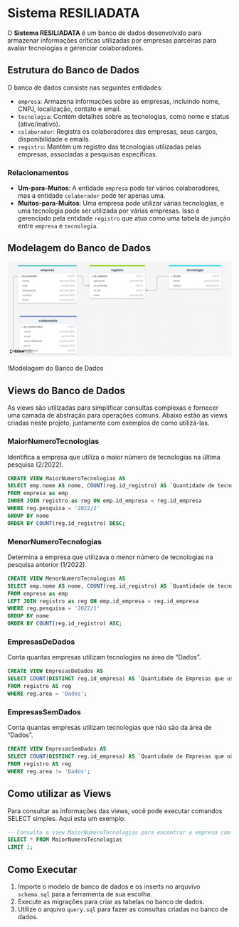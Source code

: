 # Sistema RESILIADATA
O **Sistema RESILIADATA** é um banco de dados desenvolvido para armazenar informações críticas utilizadas por empresas parceiras para avaliar tecnologias e gerenciar colaboradores.

## Estrutura do Banco de Dados

O banco de dados consiste nas seguintes entidades:

- `empresa`: Armazena informações sobre as empresas, incluindo nome, CNPJ, localização, contato e email.
- `tecnologia`: Contém detalhes sobre as tecnologias, como nome e status (ativo/inativo).
- `colaborador`: Registra os colaboradores das empresas, seus cargos, disponibilidade e emails.
- `registro`: Mantém um registro das tecnologias utilizadas pelas empresas, associadas a pesquisas específicas.

### Relacionamentos

- **Um-para-Muitos**: A entidade `empresa` pode ter vários colaboradores, mas a entidade `colaborador` pode ter apenas uma. 
- **Muitos-para-Muitos**: Uma empresa pode utilizar várias tecnologias, e uma tecnologia pode ser utilizada por várias empresas. Isso é gerenciado pela entidade `registro` que atua como uma tabela de junção entre `empresa` e `tecnologia`.

## Modelagem do Banco de Dados

<img src="logico.png"/>

!Modelagem do Banco de Dados

## Views do Banco de Dados

As views são utilizadas para simplificar consultas complexas e fornecer uma camada de abstração para operações comuns. Abaixo estão as views criadas neste projeto, juntamente com exemplos de como utilizá-las.

### MaiorNumeroTecnologias
Identifica a empresa que utiliza o maior número de tecnologias na última pesquisa (2/2022).

```sql
CREATE VIEW MaiorNumeroTecnologias AS
SELECT emp.nome AS nome, COUNT(reg.id_registro) AS `Quantidade de tecnologias 2/2022`
FROM empresa as emp
INNER JOIN registro as reg ON emp.id_empresa = reg.id_empresa
WHERE reg.pesquisa = '2022/2'
GROUP BY nome
ORDER BY COUNT(reg.id_registro) DESC;
```

### MenorNumeroTecnologias
Determina a empresa que utilizava o menor número de tecnologias na pesquisa anterior (1/2022).

```sql
CREATE VIEW MenorNumeroTecnologias AS
SELECT emp.nome AS nome, COUNT(reg.id_registro) AS `Quantidade de tecnologias 1/2022`
FROM empresa as emp
LEFT JOIN registro as reg ON emp.id_empresa = reg.id_empresa
WHERE reg.pesquisa = '2022/1'
GROUP BY nome
ORDER BY COUNT(reg.id_registro) ASC;
```

### EmpresasDeDados
Conta quantas empresas utilizam tecnologias na área de “Dados”.

```sql
CREATE VIEW EmpresasDeDados AS
SELECT COUNT(DISTINCT reg.id_empresa) AS `Quantidade de Empresas que usam tecnlogias para dados`
FROM registro AS reg
WHERE reg.area = 'Dados';
```
### EmpresasSemDados
Conta quantas empresas utilizam tecnologias que não são da área de “Dados”.

```sql
CREATE VIEW EmpresasSemDados AS
SELECT COUNT(DISTINCT reg.id_empresa) AS `Quantidade de Empresas que não usam tecnlogias para dados`
FROM registro AS reg
WHERE reg.area != 'Dados';
```
## Como utilizar as Views
Para consultar as informações das views, você pode executar comandos SELECT simples. Aqui esta um exemplo:
```sql
-- Consulta a view MaiorNumeroTecnologias para encontrar a empresa com o maior uso de tecnologias
SELECT * FROM MaiorNumeroTecnologias
LIMIT 1;
```

## Como Executar
1. Importe o modelo de banco de dados e os inserts no arquvivo `schema.sql` para a ferramenta de sua escolha.
2. Execute as migrações para criar as tabelas no banco de dados.
3. Utilize o arquivo `query.sql` para fazer as consultas criadas no banco de dados.
